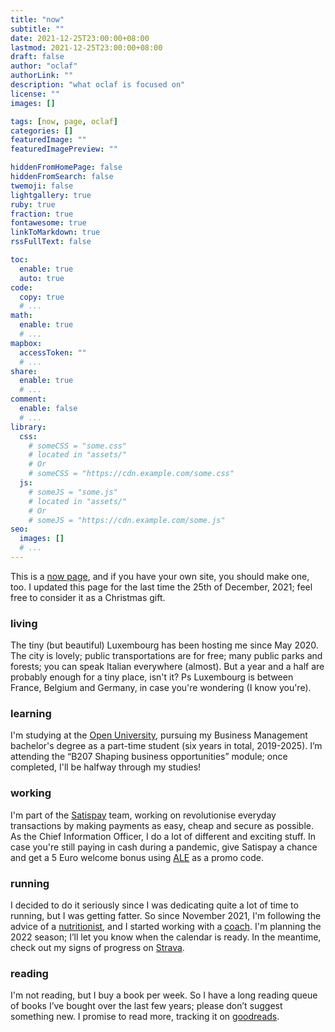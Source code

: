 ```yaml
---
title: "now"
subtitle: ""
date: 2021-12-25T23:00:00+08:00
lastmod: 2021-12-25T23:00:00+08:00
draft: false
author: "oclaf"
authorLink: ""
description: "what oclaf is focused on"
license: ""
images: []

tags: [now, page, oclaf]
categories: []
featuredImage: ""
featuredImagePreview: ""

hiddenFromHomePage: false
hiddenFromSearch: false
twemoji: false
lightgallery: true
ruby: true
fraction: true
fontawesome: true
linkToMarkdown: true
rssFullText: false

toc:
  enable: true
  auto: true
code:
  copy: true
  # ...
math:
  enable: true
  # ...
mapbox:
  accessToken: ""
  # ...
share:
  enable: true
  # ...
comment:
  enable: false
  # ...
library:
  css:
    # someCSS = "some.css"
    # located in "assets/"
    # Or
    # someCSS = "https://cdn.example.com/some.css"
  js:
    # someJS = "some.js"
    # located in "assets/"
    # Or
    # someJS = "https://cdn.example.com/some.js"
seo:
  images: []
  # ...
---
```

This is a <a href="https://nownownow.com/about" target="_blank" rel="noopener noreferrer">now page</a>, and if you have your own site, you should make one, too. I updated this page for the last time the 25th of December, 2021; feel free to consider it as a Christmas gift.

### living <a id="living"></a>
The tiny (but beautiful) Luxembourg has been hosting me since May 2020. The city is lovely; public transportations are for free; many public parks and forests; you can speak Italian everywhere (almost). But a year and a half are probably enough for a tiny place, isn't it? Ps Luxembourg is between France, Belgium and Germany, in case you're wondering (I know you're).

### learning <a id="learning"></a>
I'm studying at the <a href="https://www.open.ac.uk/" target="_blank" rel="noopener noreferrer">Open University</a>, pursuing my Business Management bachelor's degree as a part-time student (six years in total, 2019-2025). I’m attending the “B207 Shaping business opportunities” module; once completed, I'll be halfway through my studies!

### working <a id="working"></a>
I'm part of the <a href="https://www.satispay.com/en-it/" target="_blank" rel="noopener noreferrer">Satispay</a> team, working on revolutionise everyday transactions by making payments as easy, cheap and secure as possible. As the Chief Information Officer, I do a lot of different and exciting stuff. In case you're still paying in cash during a pandemic, give Satispay a chance and get a 5 Euro welcome bonus using <a href="https://www.satispay.com/en-it/promo/?promo=ALE" target="_blank" rel="noopener noreferrer">ALE</a> as a promo code.

### running <a id="running"></a>
I decided to do it seriously since I was dedicating quite a lot of time to running, but I was getting fatter. So since November 2021, I'm following the advice of a <a href="https://www.fabrizioangelini.it/" target="_blank" rel="noopener noreferrer">nutritionist</a>, and I started working with a <a href="https://trailrunningcoaching.com/" target="_blank" rel="noopener noreferrer">coach</a>. I'm planning the 2022 season; I’ll let you know when the calendar is ready. In the meantime, check out my signs of progress on <a href="https://www.strava.com/athletes/16418038" target="_blank" rel="noopener noreferrer">Strava</a>.

### reading <a id="reading"></a>
I'm not reading, but I buy a book per week. So I have a long reading queue of books I’ve bought over the last few years; please don’t suggest something new. I promise to read more, tracking it on <a href="https://www.goodreads.com/user/show/89459057-oclaf" target="_blank" rel="noopener noreferrer">goodreads</a>.

<script src='https://storage.ko-fi.com/cdn/scripts/overlay-widget.js'></script>
<script>
  kofiWidgetOverlay.draw('oclaf', {
    'type': 'floating-chat',
    'floating-chat.donateButton.text': 'Support me',
    'floating-chat.donateButton.background-color': '#323842',
    'floating-chat.donateButton.text-color': '#fff'
  });
</script>

